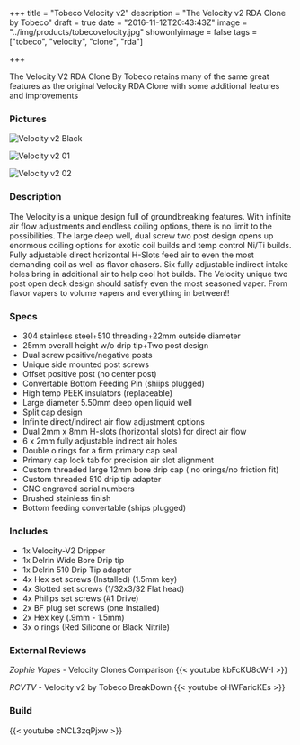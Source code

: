 +++
title = "Tobeco Velocity v2"
description = "The Velocity v2 RDA Clone by Tobeco"
draft = true
date = "2016-11-12T20:43:43Z"
image = "../img/products/tobecovelocity.jpg"
showonlyimage = false
tags = ["tobeco", "velocity", "clone", "rda"]


+++

The Velocity V2 RDA Clone By Tobeco retains many of the same great features as the original Velocity RDA Clone with some additional features and improvements
<!--more-->

### Pictures

![Velocity v2 Black](/przvape/img/products/tobecovelocityv2black.jpg)

![Velocity v2 01](/przvape/img/products/tobecovelocityv201.jpg)

![Velocity v2 02](/przvape/img/products/tobecovelocityv202.jpg)

### Description

The Velocity is a unique design full of groundbreaking features. 
With infinite air flow adjustments and endless coiling options, there is no limit to the possibilities. 
The large deep well, dual screw two post design opens up enormous coiling options for exotic coil builds and temp control Ni/Ti builds. 
Fully adjustable direct horizontal H-Slots feed air to even the most demanding coil as well as flavor chasers. Six fully adjustable indirect intake holes bring in additional air to help cool hot builds.
The Velocity unique two post open deck design should satisfy even the most seasoned vaper. From flavor vapers to volume vapers and everything in between!!


### Specs

* 304 stainless steel+510 threading+22mm outside diameter
* 25mm overall height w/o drip tip+Two post design
* Dual screw positive/negative posts
* Unique side mounted post screws
* Offset positive post (no center post)
* Convertable Bottom Feeding Pin (shiips plugged)
* High temp PEEK insulators (replaceable)
* Large diameter 5.50mm deep open liquid well
* Split cap design
* Infinite direct/indirect air flow adjustment options
* Dual 2mm x 8mm H-slots (horizontal slots) for direct air flow
* 6 x 2mm fully adjustable indirect air holes
* Double o rings for a firm primary cap seal
* Primary cap lock tab for precision air slot alignment
* Custom threaded large 12mm bore drip cap ( no orings/no friction fit)
* Custom threaded 510 drip tip adapter
* CNC engraved serial numbers
* Brushed stainless finish
* Bottom feeding convertable (ships plugged)

### Includes
* 1x Velocity-V2 Dripper
* 1x Delrin Wide Bore Drip tip
* 1x Delrin 510 Drip Tip adapter
* 4x Hex set screws (Installed) (1.5mm key)
* 4x Slotted set screws (1/32x3/32 Flat head)
* 4x Philips set screws (#1 Drive)
* 2x BF plug set screws (one Installed)
* 2x Hex key   (.9mm - 1.5mm)
* 3x o rings (Red Silicone or Black Nitrile)

### External Reviews

*Zophie Vapes* - Velocity Clones Comparison
{{< youtube kbFcKU8cW-I >}}

*RCVTV* - Velocity v2 by Tobeco BreakDown
{{< youtube oHWFaricKEs >}}

### Build

{{< youtube cNCL3zqPjxw >}}
